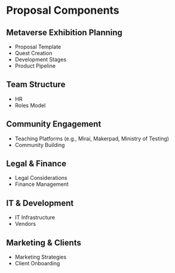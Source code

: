 # Proposal Components

## Metaverse Exhibition Planning
- Proposal Template
- Quest Creation
- Development Stages
- Product Pipeline

## Team Structure
- HR
- Roles Model

## Community Engagement
- Teaching Platforms (e.g., Mirai, Makerpad, Ministry of Testing)
- Community Building

## Legal & Finance
- Legal Considerations
- Finance Management

## IT & Development
- IT Infrastructure
- Vendors

## Marketing & Clients
- Marketing Strategies
- Client Onboarding